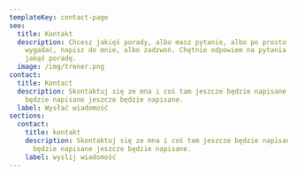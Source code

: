```yaml
---
templateKey: contact-page
seo:
  title: Kontakt
  description: Chcesz jakięś porady, albo masz pytanie, albo po prostu chcesz się
    wygadać, napisz do mnie, albo zadzwoń. Chętnie odpowiem na pytania albo dam
    jakąś poradę.
  image: /img/trener.png
contact:
  title: Kontact
  description: Skontaktuj się ze mna i coś tam jeszcze będzie napisane jeszcze
    będzie napisane jeszcze będzie napisane.
  label: Wysłać wiadomość
sections:
  contact:
    title: kontakt
    description: Skontaktuj się ze mna i coś tam jeszcze będzie napisane jeszcze
      będzie napisane jeszcze będzie napisane.
    label: wyslij wiadomość
---
```

